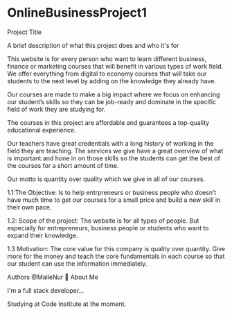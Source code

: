 # OnlineBusinessProject1

Project Title

A brief description of what this project does and who it's for 

This website is for every person who want to learn different business, finance or marketing courses that will benefit in various types of work field.
We offer everything from digital to economy courses that will take our students to the next level by adding on the knowledge they already have.

Our courses are made to make a big impact where we focus on enhancing our student’s skills so they can be job-ready and dominate in the specific field of work they are studying for.

The courses in this project are affordable and guarantees a top-quality educational experience.

Our teachers have great credentials with a long history of working in the field they are teaching. The services we give have a great overview of what is important and hone in on those skills so the students can get the best of the courses for a short amount of time.

Our motto is quantity over quality which we give in all of our courses.


1.1:The Objective: Is to help entrpreneurs or business people who doesn’t have much time to get our courses for a small price and build a new skill in their own pace.

1.2: Scope of the project: The website is for all types of people. But especially for entrepreneurs, business people or students who want to expand their knowledge.

1.3 Motivation: The core value for this company is quality over quantity. Give more for the money and teach the core fundamentals in each course so that our student can use the information immediately.

Authors
@MalleNur
🚀 About Me

I'm a full stack developer...

Studying at Code Institute at the moment.
